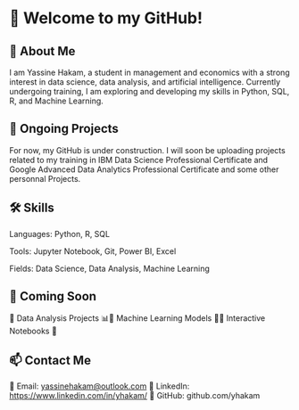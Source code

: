 # 👋 Welcome to my GitHub!

## 📌 About Me

I am Yassine Hakam, a student in management and economics with a strong interest in data science, data analysis, and artificial intelligence. Currently undergoing training, I am exploring and developing my skills in Python, SQL, R, and Machine Learning.

## 🚀 Ongoing Projects

For now, my GitHub is under construction. I will soon be uploading projects related to my training in IBM Data Science Professional Certificate and Google Advanced Data Analytics Professional Certificate and some other personnal Projects.

## 🛠️ Skills

Languages: Python, R, SQL

Tools: Jupyter Notebook, Git, Power BI, Excel

Fields: Data Science, Data Analysis, Machine Learning

## 📌 Coming Soon

🔹 Data Analysis Projects 📊🔹 Machine Learning Models 🤖🔹 Interactive Notebooks 📓

## 📫 Contact Me

📧 Email: yassinehakam@outlook.com 🔗 LinkedIn: https://www.linkedin.com/in/yhakam/ 🔗 GitHub: github.com/yhakam
